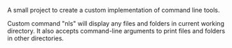 A small project to create a custom implementation of command line tools.

Custom command "nls" will display any files and folders in current working directory. It also accepts command-line arguments to print files and folders in other directories.

